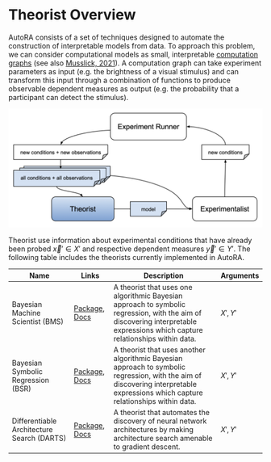 # Theorist Overview

AutoRA consists of a set of techniques designed to automate the construction of interpretable models from data. To approach this problem, we can consider computational models as small, interpretable [computation graphs](https://medium.com/tebs-lab/deep-neural-networks-as-computational-graphs-867fcaa56c9) (see also [Musslick, 2021](https://arxiv.org/abs/2103.13939)). A computation graph can take experiment parameters as input (e.g. the brightness of a visual stimulus) and can transform this input through a combination of functions to produce observable dependent measures as output (e.g. the probability that a participant can detect the stimulus).

![Overview](../img/theorist.png)

Theorist use information about experimental conditions that have already been probed $\vec{x}' \in X'$ and 
respective dependent measures $\vec{y}' \in Y'$. The following table includes the theorists currently implemented in AutoRA.

| Name                                       | Links                                                                                                                                 | Description                                                                                                                                                                       | Arguments |
|--------------------------------------------|---------------------------------------------------------------------------------------------------------------------------------------|-----------------------------------------------------------------------------------------------------------------------------------------------------------------------------------|-----------|
| Bayesian Machine Scientist (BMS)           | [Package](https://pypi.org/project/autora-theorist-bms/), [Docs](https://autoresearch.github.io/autora/user-guide/theorists/bms/)     | A theorist that uses one algorithmic Bayesian approach to symbolic regression, with the aim of discovering interpretable expressions which capture relationships within data.     | $X', Y'$  |
| Bayesian Symbolic Regression (BSR)         | [Package](https://pypi.org/project/autora-theorist-bsr/), [Docs](https://autoresearch.github.io/autora/user-guide/theorists/bsr/)     | A theorist that uses another algorithmic Bayesian approach to symbolic regression, with the aim of discovering interpretable expressions which capture relationships within data. | $X', Y'$  |
| Differentiable Architecture Search (DARTS) | [Package](https://pypi.org/project/autora-theorist-darts/), [Docs](https://autoresearch.github.io/autora/user-guide/theorists/darts/) | A theorist that automates the discovery of neural network architectures by making architecture search amenable to gradient descent.                                               | $X', Y'$  |

